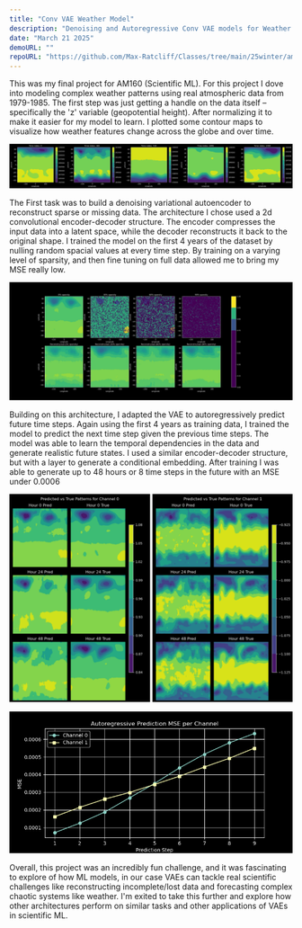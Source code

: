 ```yaml
---
title: "Conv VAE Weather Model"
description: "Denoising and Autoregressive Conv VAE models for Weather Forecasting"
date: "March 21 2025"
demoURL: ""
repoURL: "https://github.com/Max-Ratcliff/Classes/tree/main/25winter/am160"
---
```


This was my final project for AM160 (Scientific ML). For this project I dove into modeling complex weather patterns using real atmospheric data from 1979-1985. The first step was just getting a handle on the data itself – specifically the 'z' variable (geopotential height). After normalizing it to make it easier for my model to learn. I plotted some contour maps to visualize how weather features change across the globe and over time.

![visualization of geopotential height data](./visualized_data.png)

The First task was to build a denoising variational autoencoder to reconstruct sparse or missing data. The architecture I chose used a 2d convolutional encoder-decoder structure. The encoder compresses the input data into a latent space, while the decoder reconstructs it back to the original shape. I trained the model on the first 4 years of the dataset by nulling random spacial values at every time step. By training on a varying level of sparsity, and then fine tuning on full data allowed me to bring my MSE really low.

![denoising example](./reconstruction_comparison20250320-223912.png)

Building on this architecture, I adapted the VAE to autoregressively predict future time steps. Again using the first 4 years as training data, I trained the model to predict the next time step given the previous time steps. The model was able to learn the temporal dependencies in the data and generate realistic future states. I used a similar encoder-decoder structure, but with a layer to generate a conditional embedding. After training I was able to generate up to 48 hours or 8 time steps in the future with an MSE under 0.0006

![autoregressive example](./SCR-20250428-nvzv.png)

![MSE Loss](./autoregressive_mse_20250321-061452.png)

Overall, this project was an incredibly fun challenge, and it was fascinating to explore of how ML models, in our case VAEs can tackle real scientific challenges like reconstructing incomplete/lost data and forecasting complex chaotic systems like weather. I'm exited to take this further and explore how other architectures perform on similar tasks and other applications of VAEs in scientific ML.
